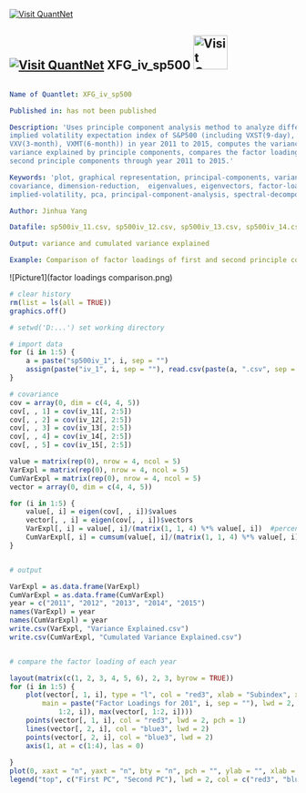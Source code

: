 [<img src="https://github.com/QuantLet/Styleguide-and-Validation-procedure/blob/master/pictures/banner.png" alt="Visit QuantNet">](http://quantlet.de/index.php?p=info)

## [<img src="https://github.com/QuantLet/Styleguide-and-Validation-procedure/blob/master/pictures/qloqo.png" alt="Visit QuantNet">](http://quantlet.de/) **XFG_iv_sp500** [<img src="https://github.com/QuantLet/Styleguide-and-Validation-procedure/blob/master/pictures/QN2.png" width="60" alt="Visit QuantNet 2.0">](http://quantlet.de/d3/ia)

```yaml

Name of Quantlet: XFG_iv_sp500

Published in: has not been published

Description: 'Uses principle component analysis method to analyze different types of 
implied volatility expectation index of S&P500 (including VXST(9-day), VIX(30-day), 
VXV(3-month), VXMT(6-month)) in year 2011 to 2015, computes the variance and cumulated 
variance explained by principle components, compares the factor loadings of first and 
second principle components through year 2011 to 2015.'

Keywords: 'plot, graphical representation, principal-components, variance, 
covariance, dimension-reduction,  eigenvalues, eigenvectors, factor-loadings, 
implied-volatility, pca, principal-component-analysis, spectral-decomposition'

Author: Jinhua Yang

Datafile: sp500iv_11.csv, sp500iv_12.csv, sp500iv_13.csv, sp500iv_14.csv, sp500iv_15.csv

Output: variance and cumulated variance explained

Example: Comparison of factor loadings of first and second principle components through year 2011 to 2015.
```

![Picture1](factor loadings comparison.png)

```r
# clear history
rm(list = ls(all = TRUE))
graphics.off()

# setwd('D:...') set working directory

# import data
for (i in 1:5) {
    a = paste("sp500iv_1", i, sep = "")
    assign(paste("iv_1", i, sep = ""), read.csv(paste(a, ".csv", sep = ""), header = T, sep = ","))
}

# covariance
cov = array(0, dim = c(4, 4, 5))
cov[, , 1] = cov(iv_11[, 2:5])
cov[, , 2] = cov(iv_12[, 2:5])
cov[, , 3] = cov(iv_13[, 2:5])
cov[, , 4] = cov(iv_14[, 2:5])
cov[, , 5] = cov(iv_15[, 2:5])

value = matrix(rep(0), nrow = 4, ncol = 5)
VarExpl = matrix(rep(0), nrow = 4, ncol = 5)
CumVarExpl = matrix(rep(0), nrow = 4, ncol = 5)
vector = array(0, dim = c(4, 4, 5))

for (i in 1:5) {
    value[, i] = eigen(cov[, , i])$values
    vector[, , i] = eigen(cov[, , i])$vectors
    VarExpl[, i] = value[, i]/(matrix(1, 1, 4) %*% value[, i])  #percentage of variance explained for every PC
    CumVarExpl[, i] = cumsum(value[, i]/(matrix(1, 1, 4) %*% value[, i]))  #cumulated percentage of variance explained
}


# output

VarExpl = as.data.frame(VarExpl)
CumVarExpl = as.data.frame(CumVarExpl)
year = c("2011", "2012", "2013", "2014", "2015")
names(VarExpl) = year
names(CumVarExpl) = year
write.csv(VarExpl, "Variance Explained.csv")
write.csv(CumVarExpl, "Cumulated Variance Explained.csv")


# compare the factor loading of each year

layout(matrix(c(1, 2, 3, 4, 5, 6), 2, 3, byrow = TRUE))
for (i in 1:5) {
    plot(vector[, 1, i], type = "l", col = "red3", xlab = "Subindex", xaxt = "n", ylab = "Percentage [%]", 
        main = paste("Factor Loadings for 201", i, sep = ""), lwd = 2, ylim = c(min(vector[, 
            1:2, i]), max(vector[, 1:2, i])))
    points(vector[, 1, i], col = "red3", lwd = 2, pch = 1)
    lines(vector[, 2, i], col = "blue3", lwd = 2)
    points(vector[, 2, i], col = "blue3", lwd = 2)
    axis(1, at = c(1:4), las = 0)
    
}
plot(0, xaxt = "n", yaxt = "n", bty = "n", pch = "", ylab = "", xlab = "")
legend("top", c("First PC", "Second PC"), lwd = 2, col = c("red3", "blue3"), cex = 0.8)

```
